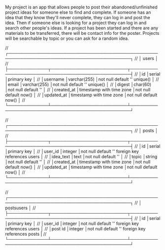 My project is an app that allows people to post their abandoned/unfinished
project ideas for someone else to find and complete. If someone has an idea
that they know they'll never complete, they can log in and post the idea. Then
if someone else is looking for a project they can log in and search other
people's ideas. If a project has been started and there are any materials to be
transferred, there will be contact info for the poster. Projects will be
searchable by topic or you can ask for a random idea.

// ┌──────────────────────────────────────────────────────────────────────────────────────────┐
// │                                         users                                            │
// ├─────────────┬─────────────────────────┬──────────────────────────────────────────────────┤
// │id           │serial                   │primary key                                       │
// │username     │varchar(255)             │not null default '' unique()                      │
// │email        │varchar(255)             │not null default '' unique()                      │
// │digest       │char(60)                 │not null default ''                               │
// │created_at   │timestamp with time zone │not null default now()                            │
// │updated_at   │timestamp with time zone │not null default now()                            │
// └─────────────┴─────────────────────────┴──────────────────────────────────────────────────┘


// ┌──────────────────────────────────────────────────────────────────────────────────────────┐
// │                                         posts                                            │
// ├─────────────┬─────────────────────────┬──────────────────────────────────────────────────┤
// │id           │serial                   │primary key                                       │
// │user_id      │integer                  │not null default '' foreign key references users  │
// │idea_text    │text                     │not null default ''                               │
// │topic        │string                   │not null default ''                               │
// │created_at   │timestamp with time zone │not null default now()                            │
// │updated_at   │timestamp with time zone │not null default now()                            │
// └─────────────┴─────────────────────────┴──────────────────────────────────────────────────┘

// ┌──────────────────────────────────────────────────────────────────────────────────────────┐
// │                                         postsusers                                       │
// ├─────────────┬─────────────────────────┬──────────────────────────────────────────────────┤
// │id           │serial                   │primary key                                       │
// │user_id      │integer                  │not null default '' foreign key references users  │
// │post id      │integer                  │not null default '' foreign key references posts  |
// └─────────────┴─────────────────────────┴──────────────────────────────────────────────────┘
